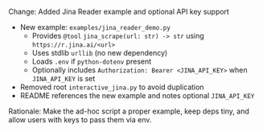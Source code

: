 Change: Added Jina Reader example and optional API key support

- New example: `examples/jina_reader_demo.py`
  - Provides `@tool` `jina_scrape(url: str) -> str` using `https://r.jina.ai/<url>`
  - Uses stdlib `urllib` (no new dependency)
  - Loads `.env` if `python-dotenv` present
  - Optionally includes `Authorization: Bearer <JINA_API_KEY>` when `JINA_API_KEY` is set
- Removed root `interactive_jina.py` to avoid duplication
- README references the new example and notes optional `JINA_API_KEY`

Rationale: Make the ad-hoc script a proper example, keep deps tiny, and allow users with keys to pass them via env.

